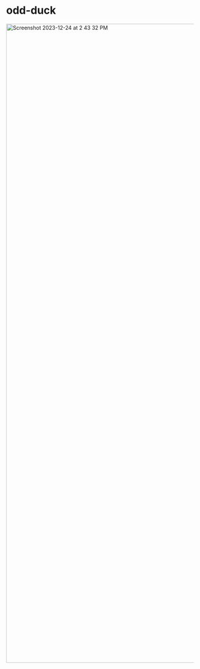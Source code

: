 # odd-duck
<img width="1710" alt="Screenshot 2023-12-24 at 2 43 32 PM" src="https://github.com/BadAtUserName/odd-duck/assets/69227860/a8297ff8-1992-40d4-a772-82049960c666">
